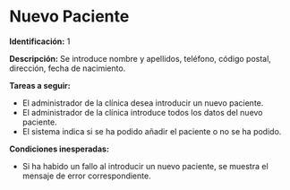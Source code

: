 # Nuevo Paciente

**Identificación:** 1

**Descripción:** Se introduce nombre y apellidos, teléfono, código postal, dirección, fecha de nacimiento.

**Tareas a seguir:**

* El administrador de la clínica desea introducir un nuevo paciente.
* El administrador de la clínica introduce todos los datos del nuevo paciente.
* El sistema indica si se ha podido añadir el paciente o no se ha podido.

**Condiciones inesperadas:**

* Si ha habido un fallo al introducir un nuevo paciente, se muestra el mensaje de error correspondiente.
